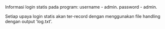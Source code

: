 Informasi login statis pada program:
username - admin.
password - admin.

Setiap upaya login statis akan ter-record dengan menggunakan file handling dengan output 'log.txt'.

